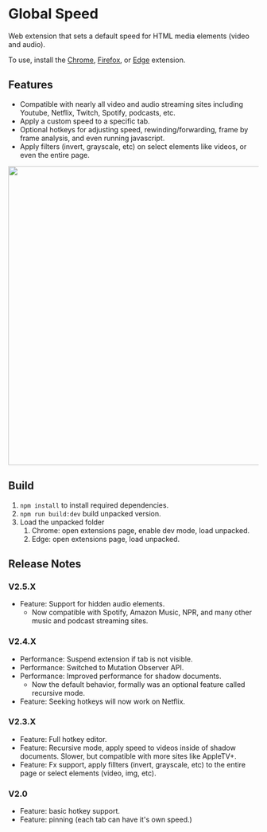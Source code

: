 # Global Speed
Web extension that sets a default speed for HTML media elements (video and audio). 

To use, install the [Chrome](https://chrome.google.com/webstore/detail/global-speed-youtube-netf/jpbjcnkcffbooppibceonlgknpkniiff?hl=en), [Firefox](https://addons.mozilla.org/en-US/firefox/addon/global-speed/), or [Edge](https://microsoftedge.microsoft.com/addons/detail/mjhlabbcmjflkpjknnicihkfnmbdfced) extension. 

## Features
- Compatible with nearly all video and audio streaming sites including Youtube, Netflix, Twitch, Spotify, podcasts, etc.  
- Apply a custom speed to a specific tab.  
- Optional hotkeys for adjusting speed, rewinding/forwarding, frame by frame analysis, and even running javascript.  
- Apply filters (invert, grayscale, etc) on select elements like videos, or even the entire page.  


<img src="https://github.com/polywock/globalSpeed/blob/master/assets/screenshot_a.jpg?raw=true" width="600">

## Build 
1. `npm install` to install required dependencies. 
1. `npm run build:dev` build unpacked version. 
1. Load the unpacked folder
   1. Chrome: open extensions page, enable dev mode, load unpacked. 
   1. Edge: open extensions page, load unpacked.

## Release Notes

### V2.5.X
- Feature: Support for hidden audio elements. 
   - Now compatible with Spotify, Amazon Music, NPR, and many other music and podcast streaming sites.

### V2.4.X
- Performance: Suspend extension if tab is not visible. 
- Performance: Switched to Mutation Observer API. 
- Performance: Improved performance for shadow documents. 
   - Now the default behavior, formally was an optional feature called recursive mode. 
- Feature: Seeking hotkeys will now work on Netflix. 

### V2.3.X 
- Feature: Full hotkey editor.  
- Feature: Recursive mode, apply speed to videos inside of shadow documents. Slower, but compatible with more sites like AppleTV+. 
- Feature: Fx support, apply fillters (invert, grayscale, etc) to the entire page or select elements (video, img, etc).  

### V2.0
- Feature: basic hotkey support. 
- Feature: pinning (each tab can have it's own speed.)
